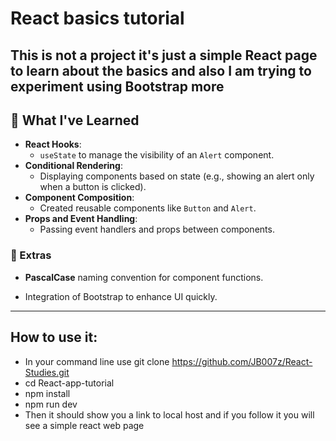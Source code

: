 # React basics tutorial
This is not a project it's just a simple React page to learn about the basics and also I am trying to experiment using Bootstrap more
---

## 🧪 What I've Learned

- **React Hooks**:
  - `useState` to manage the visibility of an `Alert` component.
- **Conditional Rendering**:
  - Displaying components based on state (e.g., showing an alert only when a button is clicked).
- **Component Composition**:
  - Created reusable components like `Button` and `Alert`.
- **Props and Event Handling**:
  - Passing event handlers and props between components.

### 🧠 Extras

- **PascalCase** naming convention for component functions.

- Integration of Bootstrap to enhance UI quickly.

---

## How to use it:   
  - In your command line use git clone https://github.com/JB007z/React-Studies.git
  - cd React-app-tutorial
  - npm install
  - npm run dev
  - Then it should show you a link to local host and if you follow it you will see a simple react web page
